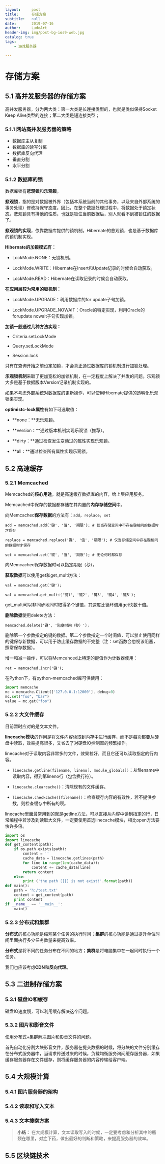 ```yaml
---
layout:     post
title:      存储方案
subtitle:   null
date:       2019-07-16
author:     LudoArt
header-img: img/post-bg-ios9-web.jpg
catalog: true
tags:
    - 游戏服务器

---
```


# 存储方案

## 5.1 高并发服务器的存储方案

高并发服务器，分为两大类：第一大类是长连接类型的，也就是类似保持Socket Keep Alive类型的连接；第二大类是短连接类型；

### 5.1.1 网站高并发服务器的策略

- 数据库主从复制
- 数据库的读写分离
- 数据库反向代理
- 垂直分割
- 水平分割

### 5.1.2 数据库的锁

数据库锁有**悲观锁**和**乐观锁**。

**悲观锁**，指的是对数据被外界（包括本系统当前的其他事务，以及来自外部系统的事务处理）修改持保守态度，因此，在整个数据处理过程中，将数据处于锁定状态。悲观锁具有排他的性质，也就是锁住当前数据后，别人就看不到被锁住的数据了。

**悲观锁的实现**，依靠数据库提供的锁机制。Hibernate的悲观锁，也是基于数据库的锁机制实现。

**Hibernate的加锁模式有：**
- LockMode.NONE：无锁机制。
 
- LockMode.WRITE：Hibernate在Insert和Update记录的时候会自动获取。

- LockMode.READ：Hibernate在读取记录的时候会自动获取。

**在应用层较为常用的锁机制：**
- LockMode.UPGRADE：利用数据库的for update子句加锁。

- LockMode.UPGRADE_NOWAIT：Oracle的特定实现，利用Oracle的forupdate nowait子句实现加锁。

**加锁一般通过几种方法实现：**
- Criteria.setLockMode

- Query.setLockMode

- Session.lock

只有在查询开始之前设定加锁，才会真正通过数据库的锁机制进行加锁处理。

**乐观锁机制**采取了更加宽松的加锁机制，在一定程度上解决了并发的问题。乐观锁大多是基于数据版本Version记录机制实现的。

如果不考虑外部系统对数据库的更新操作，可以使用Hibernate提供的透明化乐观锁来实现。

**optimistc-lock属性**有如下可选取值：
- **none：**无乐观锁。

- **version：**通过版本机制实现乐观锁（推荐）。

- **dirty：**通过检查发生变动过的属性实现乐观锁。

- **all：**通过检查所有属性实现乐观锁。

## 5.2 高速缓存

### 5.2.1 Memcached

Memcached的**核心用途**，就是高速缓存数据库的内容，给上层应用服务。

Memcached中保存的数据都存储在其内置的**内存存储空间**中。

向Memcached**保存数据**的方法有：`add`，`replace`，`set`

`add = memcached.add('键', '值', '期限'); # 仅当存储空间中不存在键相同的数据时才保存`

`replace = memcached.replace('键', '值', '期限'); # 仅当存储空间中存在键相同的数据时才保存`

`set = memcached.set('键', '值', '期限'); # 无论何时都保存`

向Memcached保存数据时可以指定期限（秒）。

**获取数据**可以使用get和get_multi方法：

`val = memcached.get('键');`

`val = memcached.get_multi('键1', '键2', '键3', '键4', '键5');`

get_multi可以非同步地同时取得多个键值，其速度比循环调用get快数十倍。

**删除数据**使用delete方法：

`memcached.delete('键', '阻塞时间（秒）');`

删除第一个参数指定的键的数据。第二个参数指定一个时间值，可以禁止使用同样的键保存新数据，可以用于防止缓存数据的不完整（注：set函数会忽视该阻塞，照常保存数据）。

增一和减一操作，可以将Memcahced上特定的键值作为计数器使用：

`ret = memcached.incr('键');`

在Python下，有python-memcached库可供使用：
```python
import memcache
mc = memcache.Client(['127.0.0.1:12000'], debug=0)
mc.set("foo", "bar")
value = mc.get("foo")
```

### 5.2.2 大文件缓存

目前暂时应对的是文本文件。

**linecache模块**的作用是将文件内容读取到内存中进行缓存，而不是每次都要从硬盘中读取，效率提高很多，又省去了对硬盘IO控制器的频繁操作。

linecache对于读取内容非常多的文件，效果甚好，而且它还可以读取指定的行内容。

- `linecache.getline(filename, lineno[, module_globals])`：从filename中读取内容，得到第lineno行（包含换行符）。

- `linecache.clearcache()`：清除现有的文件缓存。

- `linecache.checkcache([filename])`：检查缓存内容的有效性，若不提供参数，则检查缓存中所有的项。

linecache里面最常用到的就是getline方法，可以直接从内容中读到指定的行，日常编程中若涉及到读取大文件，一定要使用首选linecache模块，相比open方法要快许多倍。

```python
import os
import linecache
def get_content(path):
    if os.path.exists(path):
        content = ''
        cache_data = linecache.getlines(path)
        for line in range(len(cache_data)):
            content += cache_data[line]
        return content
    else:
        print ('the path [{}] is not exist!'.format(path))
def main():
    path = 'h:/test.txt'
    content = get_content(path)
    print content
if __name__ == '__main__':
    main()
```

### 5.2.3 分布式和集群

**分布式**的核心功能是缩短某个任务的执行时间；**集群**的核心功能是通过提升单位时间里面执行多少任务数量来提高效率。

**分布式**是将不同的任务分布在不同的地方；**集群**是将电脑集中在一起同时执行一个任务。

我们也应该考虑**CDN**和**反向代理**。

## 5.3 二进制存储方案

### 5.3.1 磁盘IO和缓存

磁盘IO速度慢，可以利用缓存解决这个问题。

### 5.3.2 图片和影音文件

使用分布式+集群解决图片和影音文件的问题。

首先自动化分割大块影音文件，服务器在提交数据的时候，将分块的文件分别缓存在分布式服务器中，当请求传送过来的时候，负载均衡服务询问缓存服务器，如果缓存服务器存在文件缓存，则将缓存服务器的内容传输给客户端。

## 5.4 大规模计算

### 5.4.1 图片服务器的架构

### 5.4.2 读取和写入文本

### 5.4.3 文本搜索方案

> **小结：**
> 在大规模计算，文本读取写入的时候，一定要考虑和分析其中的瓶颈在哪里，对症下药，做出最好的判断和策略，来提高服务器的效率。

## 5.5 区块链技术